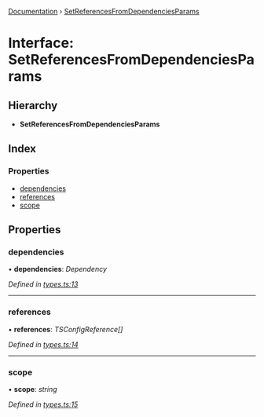 [Documentation](../README.md) › [SetReferencesFromDependenciesParams](setreferencesfromdependenciesparams.md)

# Interface: SetReferencesFromDependenciesParams

## Hierarchy

* **SetReferencesFromDependenciesParams**

## Index

### Properties

* [dependencies](setreferencesfromdependenciesparams.md#dependencies)
* [references](setreferencesfromdependenciesparams.md#references)
* [scope](setreferencesfromdependenciesparams.md#scope)

## Properties

###  dependencies

• **dependencies**: *Dependency*

*Defined in [types.ts:13](https://github.com/dylanaubrey/repodog/blob/185b628/packages/build-references/src/types.ts#L13)*

___

###  references

• **references**: *TSConfigReference[]*

*Defined in [types.ts:14](https://github.com/dylanaubrey/repodog/blob/185b628/packages/build-references/src/types.ts#L14)*

___

###  scope

• **scope**: *string*

*Defined in [types.ts:15](https://github.com/dylanaubrey/repodog/blob/185b628/packages/build-references/src/types.ts#L15)*

